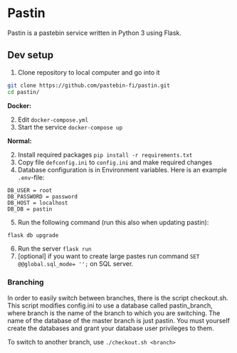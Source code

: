 # Pastin

Pastin is a pastebin service written in Python 3 using Flask.

## Dev setup

1. Clone repository to local computer and go into it
```bash
git clone https://github.com/pastebin-fi/pastin.git
cd pastin/
```
**Docker:**

2. Edit `docker-compose.yml`
3. Start the service `docker-compose up`

**Normal:**

2. Install required packages `pip install -r requirements.txt`
3. Copy file `defconfig.ini` to `config.ini` and make required changes
4. Database configuration is in Environment variables. Here is an example `.env`-file:
```env
DB_USER = root
DB_PASSWORD = password
DB_HOST = localhost
DB_DB = pastin
```
5. Run the following command (run this also when updating pastin):
```bash
flask db upgrade
```
6. Run the server `flask run`
7. [optional] if you want to create large pastes run command `SET @@global.sql_mode= '';` on SQL server.

### Branching

In order to easily switch between branches, there is the script checkout.sh.
This script modifies config.ini to use a database called pastin_branch, where
branch is the name of the branch to which you are switching. The name of the
database of the master branch is just pastin. You must yourself create the
databases and grant your database user privileges to them.

To switch to another branch, use
`./checkout.sh <branch>`
